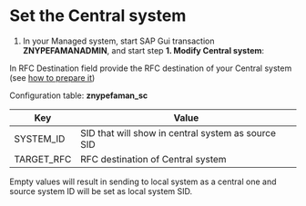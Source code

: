 # Set the Central system

1. In your Managed system, start SAP Gui transaction **ZNYPEFAMANADMIN**, and start step **1. Modify Central system**:

In RFC Destination field provide the RFC destination of your Central system (see [how to prepare it](rfc.md))

Configuration table: **znypefaman_sc**

|Key|Value|
|--|--|
|SYSTEM_ID|SID that will show in central system as source SID|
|TARGET_RFC|RFC destination of Central system|

Empty values will result in sending to local system as a central one and source system ID will be set as local system SID.
